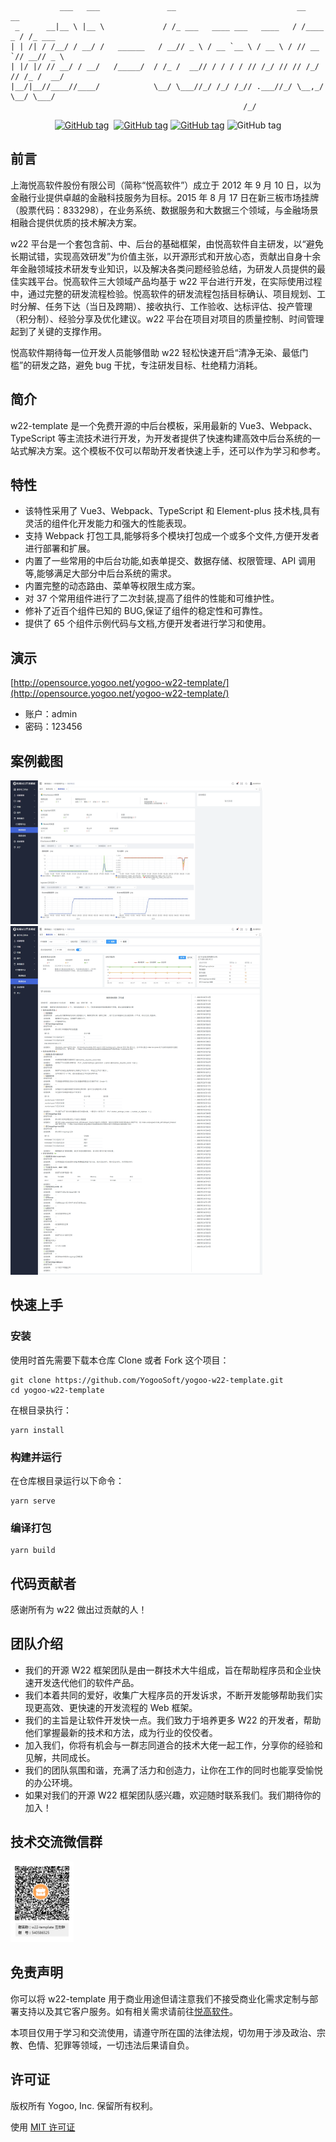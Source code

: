 ```shell
           ___   ___               __                           __        __
 _      __|__ \ |__ \             / /_ ___   ____ ___   ____   / /____ _ / /_ ___
| | /| / /__/ / __/ /   ______   / __// _ \ / __ `__ \ / __ \ / // __ `// __// _ \
| |/ |/ // __/ / __/   /_____/  / /_ /  __// / / / / // /_/ // // /_/ // /_ /  __/
|__/|__//____//____/            \__/ \___//_/ /_/ /_// .___//_/ \__,_/ \__/ \___/
                                                    /_/
```

<p align="center">
<a href="https://github.com/YogooSoft/yogoo-w22-template/blob/main/LICENSE"><img src="https://img.shields.io/badge/License-MIT-yellowgreen.svg" alt="GitHub tag"></a>
<a href="https://www.yogoo.net"><img src="https://img.shields.io/badge/Author-悦高软件-orange.svg" alt=""></a>
<a href=""><img src="https://img.shields.io/badge/Blog-官方博客-blue.svg" alt="GitHub tag"></a>
<a href=""><img src="https://img.shields.io/badge/Version-1.1.9-blue.svg" alt="GitHub tag"></a>
<img src="https://img.shields.io/github/last-commit/YogooSoft/yogoo-w22-template.svg" alt="GitHub tag"></a>
</p>

## 前言

上海悦高软件股份有限公司（简称“悦高软件”）成立于 2012 年 9 月 10 日，以为金融行业提供卓越的金融科技服务为目标。2015 年 8 月 17 日在新三板市场挂牌（股票代码：833298），在业务系统、数据服务和大数据三个领域，与金融场景相融合提供优质的技术解决方案。

w22 平台是一个套包含前、中、后台的基础框架，由悦高软件自主研发，以“避免长期试错，实现高效研发”为价值主张，以开源形式和开放心态，贡献出自身十余年金融领域技术研发专业知识，以及解决各类问题经验总结，为研发人员提供的最佳实践平台。悦高软件三大领域产品均基于 w22 平台进行开发，在实际使用过程中，通过完整的研发流程检验。悦高软件的研发流程包括目标确认、项目规划、工时分解、任务下达（当日及跨期）、接收执行、工作验收、达标评估、投产管理（积分制）、经验分享及优化建议。w22 平台在项目对项目的质量控制、时间管理起到了关键的支撑作用。

悦高软件期待每一位开发人员能够借助 w22 轻松快速开启“清净无染、最低门槛”的研发之路，避免 bug 干扰，专注研发目标、杜绝精力消耗。

## 简介

w22-template 是一个免费开源的中后台模板，采用最新的 Vue3、Webpack、TypeScript 等主流技术进行开发，为开发者提供了快速构建高效中后台系统的一站式解决方案。这个模板不仅可以帮助开发者快速上手，还可以作为学习和参考。

## 特性

- 该特性采用了 Vue3、Webpack、TypeScript 和 Element-plus 技术栈,具有灵活的组件化开发能力和强大的性能表现。
- 支持 Webpack 打包工具,能够将多个模块打包成一个或多个文件,方便开发者进行部署和扩展。
- 内置了一些常用的中后台功能,如表单提交、数据存储、权限管理、API 调用等,能够满足大部分中后台系统的需求。
- 内置完整的动态路由、菜单等权限生成方案。
- 对 37 个常用组件进行了二次封装,提高了组件的性能和可维护性。
- 修补了近百个组件已知的 BUG,保证了组件的稳定性和可靠性。
- 提供了 65 个组件示例代码与文档,方便开发者进行学习和使用。

## 演示

[http://opensource.yogoo.net/yogoo-w22-template/](http://opensource.yogoo.net/yogoo-w22-template/)

- 账户：admin
- 密码：123456

## 案例截图

<img src="resources/imageA.png" width="80%">
<img src="resources/imageB.png" width="80%">

## 快速上手

### 安装

使用时首先需要下载本仓库 Clone 或者 Fork 这个项目：

```shell
git clone https://github.com/YogooSoft/yogoo-w22-template.git
cd yogoo-w22-template
```

在根目录执行：

```shell
yarn install
```

### 构建并运行

在仓库根目录运行以下命令：

```shell
yarn serve
```

### 编译打包

```shell
yarn build
```

## 代码贡献者

感谢所有为 w22 做出过贡献的人！

## 团队介绍

- 我们的开源 W22 框架团队是由一群技术大牛组成，旨在帮助程序员和企业快速开发迭代他们的软件产品。
- 我们本着共同的爱好，收集广大程序员的开发诉求，不断开发能够帮助我们实现更高效、更快速的开发流程的 Web 框架。
- 我们的主旨是让软件开发快一点。我们致力于培养更多 W22 的开发者，帮助他们掌握最新的技术和方法，成为行业的佼佼者。
- 加入我们，你将有机会与一群志同道合的技术大佬一起工作，分享你的经验和见解，共同成长。
- 我们的团队氛围和谐，充满了活力和创造力，让你在工作的同时也能享受愉悦的办公环境。
- 如果对我们的开源 W22 框架团队感兴趣，欢迎随时联系我们。我们期待你的加入！

## 技术交流微信群

<!-- ![图片名称](resources/w22-template-QQ-QRcode.png)  -->
<img src="resources/w22-template-QQ-QRcode.png" width="20%">

## 免责声明

你可以将 w22-template 用于商业用途但请注意我们不接受商业化需求定制与部署支持以及其它客户服务。如有相关需求请前往[悦高软件](https://www.yogoo.net)。

本项目仅用于学习和交流使用，请遵守所在国的法律法规，切勿用于涉及政治、宗教、色情、犯罪等领域，一切违法后果请自负。

## 许可证

版权所有 Yogoo, Inc. 保留所有权利。

使用 [MIT 许可证](/LICENSE.txt)
